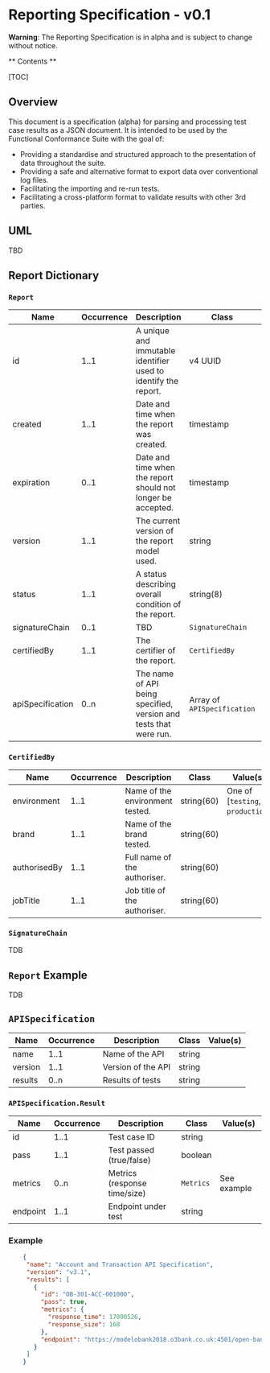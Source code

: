 # Reporting Specification - v0.1

**Warning**: The Reporting Specification is in alpha and is subject to change without notice.

** Contents **

[TOC]

## Overview

This document is a specification (alpha) for parsing and processing test case results as a JSON document.
It is intended to be used by the Functional Conformance Suite with the goal of:

* Providing a standardise and structured approach to the presentation of data throughout the suite.
* Providing a safe and alternative format to export data over conventional log files.
* Facilitating the importing and re-run tests.
* Facilitating a cross-platform format to validate results with other 3rd parties.

## UML

TBD

## Report Dictionary

### `Report`

| Name           | Occurrence | Description                                                    | Class                  | Example                                | Value(s)                                                                      | Notes                                                                       |
|----------------|------------|----------------------------------------------------------------|------------------------|----------------------------------------|-------------------------------------------------------------------------------|-----------------------------------------------------------------------------|
| id             | 1..1       | A unique and immutable identifier used to identify the report. | v4 UUID                | `f47ac10b-58cc-4372-8567-0e02b2c3d479` | Regex `^[0-9a-f]{8}-[0-9a-f]{4}-4[0-9a-f]{3}-[89ab][0-9a-f]{3}-[0-9a-f]{12}$` | The v4 UUIDs generated conform to RFC 4122                                  |
| created        | 1..1       | Date and time when the report was created.                     | timestamp              | `2006-01-02T15:04:05Z07:00`            | Formatted accorrding to RFC3339 (<https://tools.ietf.org/html/rfc3339>)       | RFC3339 is derived from ISO 8601 (<https://en.wikipedia.org/wiki/ISO_8601>) |
| expiration     | 0..1       | Date and time when the report should not longer be accepted.   | timestamp              | `2006-01-02T15:04:05Z07:00`            | Formatted accorrding to RFC3339 (<https://tools.ietf.org/html/rfc3339>)       | RFC3339 is derived from ISO 8601 (<https://en.wikipedia.org/wiki/ISO_8601>) |
| version        | 1..1       | The current version of the report model used.                  | string                 |                                        |                                                                               |                                                                             |
| status         | 1..1       | A status describing overall condition of the report.           | string(8)              | `Complete`                             | One of [`Pending`, `Complete`, `Error`]                                       |                                                                             |
| signatureChain | 0..1       | TBD                                                            | `SignatureChain`       |                                        |                                                                               |                                                                             |
| certifiedBy    | 1..1       | The certifier of the report.                                   | `CertifiedBy`          |                                        |                                                                               |                                                                             |
| apiSpecification|0..n       | The name of API being specified, version and tests that were run.| Array of `APISpecification`   | See class definition.                  |                                                                               |                                                                             |

### `CertifiedBy`

| Name         | Occurrence | Description                     | Class      | Value(s)                         |
|--------------|------------|---------------------------------|------------|----------------------------------|
| environment  | 1..1       | Name of the environment tested. | string(60) | One of [`testing`, `production`] |
| brand        | 1..1       | Name of the brand tested.       | string(60) |                                  |
| authorisedBy | 1..1       | Full name of the authoriser.    | string(60) |                                  |
| jobTitle     | 1..1       | Job title of the authoriser.    | string(60) |                                  |

### `SignatureChain`

TDB

## `Report` Example

TDB

## `APISpecification`

| Name      | Occurrence | Description          | Class     | Value(s)                          |
|-----------|------------|----------------------|-----------|-----------------------------------|
| name      | 1..1       | Name of the API      | string    |
| version   | 1..1       | Version of the API   | string    |
| results   | 0..n       | Results of tests     | string    |

### `APISpecification.Result`

| Name      | Occurrence | Description          | Class     | Value(s)                          |
|-----------|------------|----------------------|-----------|-----------------------------------|
| id        | 1..1       | Test case ID         | string    ||
| pass      | 1..1       | Test passed (true/false) | boolean ||
| metrics   | 0..n       | Metrics (response time/size) | `Metrics` | See example |
| endpoint  | 1..1       | Endpoint under test | string | ||

### Example

```json
    {
     "name": "Account and Transaction API Specification",
     "version": "v3.1",
     "results": [
       {
         "id": "OB-301-ACC-001000",
         "pass": true,
         "metrics": {
           "response_time": 17000526,
           "response_size": 168
         },
         "endpoint": "https://modelobank2018.o3bank.co.uk:4501/open-banking/v3.1/aisp/foobar"
       }
     ]
    }
```
